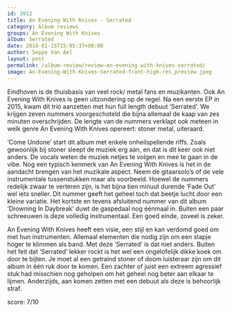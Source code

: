 ```yaml
---
id: 3912
title: An Evening With Knives - Serrated
category: Album reviews
groups: An Evening With Knives
album: Serrated
date: 2018-01-15T15:05:37+00:00
author: Seppe Van Ael
layout: post
permalink: /album-review/review-an-evening-with-knives-serrated/
image: An-Evening-With-Knives-Serrated-front-high-res_preview.jpeg
---
```

Eindhoven is de thuisbasis van veel rock/ metal fans en muzikanten. Ook An Evening With Knives is geen uitzondering op de regel. Na een eerste EP in 2015, kwam dit trio aanzetten met hun full length debuut ‘Serrated’. We krijgen zeven nummers voorgeschoteld die bijna allemaal de kaap van zes minuten overschrijden. De lengte van de nummers verklapt ook meteen in welk genre An Evening With Knives opereert: stoner metal, uiteraard.

‘Come Undone’ start dit album met enkele onheilspellende riffs. Zoals gewoonlijk bij stoner sleept de muziek erg aan, en dat is dit keer ook niet anders. De vocals weten de muziek netjes te volgen en mee te gaan in de vibe. Nog een typisch kenmerk van An Evening With Knives is het in de aandacht brengen van het muzikale aspect. Neem de gitaarsolo’s of de vele instrumentale tussenstukken maar als voorbeeld. Hoewel de nummers redelijk zwaar te verteren zijn, is het bijna tien minuut durende ‘Fade Out’ wel iets sneller. Dit nummer geeft het geheel toch dat beetje lucht door een kleine variatie. Het kortste en tevens afsluitend nummer van dit album ‘Drowning In Daybreak’ duwt de gaspedaal nog éénmaal in. Buiten een paar schreeuwen is deze volledig instrumentaal. Een goed einde, zoveel is zeker.

An Evening With Knives heeft een visie, een stijl en kan verdomd goed om met hun instrumenten. Allemaal elementen die nodig zijn om een stapje hoger te klimmen als band. Met deze ‘Serrated’ is dat niet anders. Buiten het feit dat ‘Serrated’ lekker rockt is het wel een ongelofelijk dikke koek om door te bijten. Je moet al een getraind stoner of doom luisteraar zijn om dit album in één ruk door te komen. Een zachter of juist een extreem agressief stuk had misschien nog geholpen om het geheel nog beter aan elkaar te lijmen. Anderzijds, aan komen zetten met een debuut als deze is behoorlijk straf.

score: 7/10
